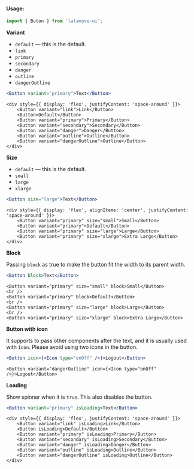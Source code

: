 #### Usage:

```js static
import { Buton } from 'lalamove-ui';
```

**Variant**
* `default` — this is the default.
* `link`
* `primary`
* `secondary`
* `danger`
* `outline`
* `dangerOutline`

```jsx static
<Button variant="primary">Text</Button>
```

```
<div style={{ display: 'flex', justifyContent: 'space-around' }}>
    <Button variant="link">Link</Button>
    <Button>Default</Button>
    <Button variant="primary">Primary</Button>
    <Button variant="secondary">Secondary</Button>
    <Button variant="danger">Danger</Button>
    <Button variant="outline">Outline</Button>
    <Button variant="dangerOutline">Outline</Button>
</div>
```

**Size**
* `default` — this is the default.
* `small`
* `large`
* `xlarge`

```jsx static
<Button size="large">Text</Button>
```

```
<div style={{ display: 'flex', alignItems: 'center', justifyContent: 'space-around' }}>
    <Button variant="primary" size="small">Small</Button>
    <Button variant="primary">Default</Button>
    <Button variant="primary" size="large">Large</Button>
    <Button variant="primary" size="xlarge">Extra Large</Button>
</div>
```

**Block**

Passing `block` as true to make the button fit the width to its parent width.

```jsx static
<Button block>Text</Button>
```

```
<Button variant="primary" size="small" block>Small</Button>
<br />
<Button variant="primary" block>Default</Button>
<br />
<Button variant="primary" size="large" block>Large</Button>
<br />
<Button variant="primary" size="xlarge" block>Extra Large</Button>
```

**Button with icon**

It supports to pass other components after the text, and it is usually used with `Icon`. Please avoid using two icons in the button.

```jsx static
<Button icon={<Icon type="onOff" />}>Logout</Button>
```

```
<Button variant="dangerOutline" icon={<Icon type="onOff" />}>Logout</Button>
```

**Loading**

Show spinner when it is `true`. This also disables the button.

```jsx static
<Button variant="primary" isLoading>Text</Button>
```

```
<div style={{ display: 'flex', justifyContent: 'space-around' }}>
    <Button variant="link" isLoading>Link</Button>
    <Button isLoading>Default</Button>
    <Button variant="primary" isLoading>Primary</Button>
    <Button variant="secondary" isLoading>Secondary</Button>
    <Button variant="danger" isLoading>Danger</Button>
    <Button variant="outline" isLoading>Outline</Button>
    <Button variant="dangerOutline" isLoading>Outline</Button>
</div>
```
